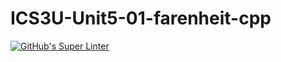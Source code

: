 # ICS3U-Unit5-01-farenheit-cpp

[![GitHub's Super Linter](https://github.com/Rohnin-Barrette/ICS3U-Unit5-01-farenheit-cpp/workflows/GitHub's%20Super%20Linter/badge.svg)](https://github.com/Rohnin-Barrette/ICS3U-Unit5-01-farenheit-cpp/actions)
